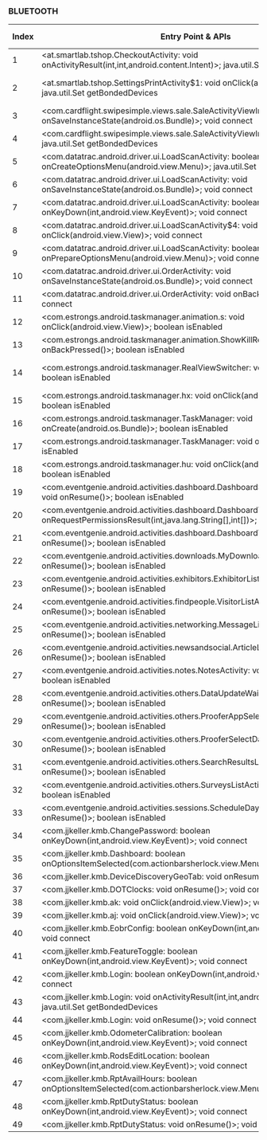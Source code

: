 ### BLUETOOTH
| Index | Entry Point & APIs | Screen shot | Resource id | Label |
| ------------- | ------------- | ------------- |-------------|-------------|
| 1 | <at.smartlab.tshop.CheckoutActivity: void onActivityResult(int,int,android.content.Intent)>; java.util.Set getBondedDevices | ![](D:\COSMOS\output\py\Play_win8\Business\at.smartlab.tshop\at.smartlab.tshop.CheckoutActivity.png) |  | |
| 2 | <at.smartlab.tshop.SettingsPrintActivity$1: void onClick(android.view.View)>; java.util.Set getBondedDevices | ![](D:\COSMOS\output\py\Play_win8\Business\at.smartlab.tshop\at.smartlab.tshop.SettingsPrintActivity.png) | {'2131558693': <sensitive_component.SensitiveComponent.SensitiveView object at 0x0000027283CF9390>} | |
| 3 | <com.cardflight.swipesimple.views.sale.SaleActivityViewImpl: void onSaveInstanceState(android.os.Bundle)>; void connect | ![](D:\COSMOS\output\py\Play_win8\Business\com.cardflight.swipesimple\com.cardflight.swipesimple.views.sale.SaleActivityViewImpl.png) |  | |
| 4 | <com.cardflight.swipesimple.views.sale.SaleActivityViewImpl: void onPause()>; java.util.Set getBondedDevices | ![](D:\COSMOS\output\py\Play_win8\Business\com.cardflight.swipesimple\com.cardflight.swipesimple.views.sale.SaleActivityViewImpl.png) |  | |
| 5 | <com.datatrac.android.driver.ui.LoadScanActivity: boolean onCreateOptionsMenu(android.view.Menu)>; java.util.Set getBondedDevices | ![](D:\COSMOS\output\py\Play_win8\Business\com.datatrac.android.driver\com.datatrac.android.driver.ui.LoadScanActivity.png) |  | |
| 6 | <com.datatrac.android.driver.ui.LoadScanActivity: void onSaveInstanceState(android.os.Bundle)>; void connect | ![](D:\COSMOS\output\py\Play_win8\Business\com.datatrac.android.driver\com.datatrac.android.driver.ui.LoadScanActivity.png) |  | |
| 7 | <com.datatrac.android.driver.ui.LoadScanActivity: boolean onKeyDown(int,android.view.KeyEvent)>; void connect | ![](D:\COSMOS\output\py\Play_win8\Business\com.datatrac.android.driver\com.datatrac.android.driver.ui.LoadScanActivity.png) |  | |
| 8 | <com.datatrac.android.driver.ui.LoadScanActivity$4: void onClick(android.view.View)>; void connect | ![](D:\COSMOS\output\py\Play_win8\Business\com.datatrac.android.driver\com.datatrac.android.driver.ui.LoadScanActivity.png) |  | |
| 9 | <com.datatrac.android.driver.ui.LoadScanActivity: boolean onPrepareOptionsMenu(android.view.Menu)>; void connect | ![](D:\COSMOS\output\py\Play_win8\Business\com.datatrac.android.driver\com.datatrac.android.driver.ui.LoadScanActivity.png) |  | |
| 10 | <com.datatrac.android.driver.ui.OrderActivity: void onSaveInstanceState(android.os.Bundle)>; void connect | ![](D:\COSMOS\output\py\Play_win8\Business\com.datatrac.android.driver\com.datatrac.android.driver.ui.OrderActivity.png) |  | |
| 11 | <com.datatrac.android.driver.ui.OrderActivity: void onBackPressed()>; void connect | ![](D:\COSMOS\output\py\Play_win8\Business\com.datatrac.android.driver\com.datatrac.android.driver.ui.OrderActivity.png) |  | |
| 12 | <com.estrongs.android.taskmanager.animation.s: void onClick(android.view.View)>; boolean isEnabled | ![](D:\COSMOS\output\py\Play_win8\Business\com.estrongs.android.taskmanager\com.estrongs.android.taskmanager.animation.ShowKillResultActivity.png) |  | |
| 13 | <com.estrongs.android.taskmanager.animation.ShowKillResultActivity: void onBackPressed()>; boolean isEnabled | ![](D:\COSMOS\output\py\Play_win8\Business\com.estrongs.android.taskmanager\com.estrongs.android.taskmanager.animation.ShowKillResultActivity.png) |  | |
| 14 | <com.estrongs.android.taskmanager.RealViewSwitcher: void computeScroll()>; boolean isEnabled | ![](D:\COSMOS\output\py\Play_win8\Business\com.estrongs.android.taskmanager\com.estrongs.android.taskmanager.TaskManager.png) | {'2131362121': <sensitive_component.SensitiveComponent.SensitiveView object at 0x0000027283C0D208>} | |
| 15 | <com.estrongs.android.taskmanager.hx: void onClick(android.view.View)>; boolean isEnabled | ![](D:\COSMOS\output\py\Play_win8\Business\com.estrongs.android.taskmanager\com.estrongs.android.taskmanager.TaskManager.png) |  | |
| 16 | <com.estrongs.android.taskmanager.TaskManager: void onCreate(android.os.Bundle)>; boolean isEnabled | ![](D:\COSMOS\output\py\Play_win8\Business\com.estrongs.android.taskmanager\com.estrongs.android.taskmanager.TaskManager.png) |  | |
| 17 | <com.estrongs.android.taskmanager.TaskManager: void onResume()>; boolean isEnabled | ![](D:\COSMOS\output\py\Play_win8\Business\com.estrongs.android.taskmanager\com.estrongs.android.taskmanager.TaskManager.png) |  | |
| 18 | <com.estrongs.android.taskmanager.hu: void onClick(android.view.View)>; boolean isEnabled | ![](D:\COSMOS\output\py\Play_win8\Business\com.estrongs.android.taskmanager\com.estrongs.android.taskmanager.TaskManager.png) |  | |
| 19 | <com.eventgenie.android.activities.dashboard.DashboardSplitBackgroundActivity: void onResume()>; boolean isEnabled | ![](D:\COSMOS\output\py\Play_win8\Business\com.geniemobile.app5589060810964992\com.eventgenie.android.activities.dashboard.DashboardSplitBackgroundActivity.png) |  | |
| 20 | <com.eventgenie.android.activities.dashboard.DashboardTabsActivity: void onRequestPermissionsResult(int,java.lang.String[],int[])>; boolean isEnabled | ![](D:\COSMOS\output\py\Play_win8\Business\com.geniemobile.app5589060810964992\com.eventgenie.android.activities.dashboard.DashboardTabsActivity.png) |  | |
| 21 | <com.eventgenie.android.activities.dashboard.DashboardTabsActivity: void onResume()>; boolean isEnabled | ![](D:\COSMOS\output\py\Play_win8\Business\com.geniemobile.app5589060810964992\com.eventgenie.android.activities.dashboard.DashboardTabsActivity.png) |  | |
| 22 | <com.eventgenie.android.activities.downloads.MyDownloadsActivity: void onResume()>; boolean isEnabled | ![](D:\COSMOS\output\py\Play_win8\Business\com.geniemobile.app5589060810964992\com.eventgenie.android.activities.downloads.MyDownloadsActivity.png) |  | |
| 23 | <com.eventgenie.android.activities.exhibitors.ExhibitorListActivity: void onResume()>; boolean isEnabled | ![](D:\COSMOS\output\py\Play_win8\Business\com.geniemobile.app5589060810964992\com.eventgenie.android.activities.exhibitors.ExhibitorListActivity.png) |  | |
| 24 | <com.eventgenie.android.activities.findpeople.VisitorListActivity: void onResume()>; boolean isEnabled | ![](D:\COSMOS\output\py\Play_win8\Business\com.geniemobile.app5589060810964992\com.eventgenie.android.activities.findpeople.VisitorListActivity.png) |  | |
| 25 | <com.eventgenie.android.activities.networking.MessageListActivity: void onResume()>; boolean isEnabled | ![](D:\COSMOS\output\py\Play_win8\Business\com.geniemobile.app5589060810964992\com.eventgenie.android.activities.networking.MessageListActivity.png) |  | |
| 26 | <com.eventgenie.android.activities.newsandsocial.ArticleListActivity: void onResume()>; boolean isEnabled | ![](D:\COSMOS\output\py\Play_win8\Business\com.geniemobile.app5589060810964992\com.eventgenie.android.activities.newsandsocial.ArticleListActivity.png) |  | |
| 27 | <com.eventgenie.android.activities.notes.NotesActivity: void onResume()>; boolean isEnabled | ![](D:\COSMOS\output\py\Play_win8\Business\com.geniemobile.app5589060810964992\com.eventgenie.android.activities.notes.NotesActivity.png) |  | |
| 28 | <com.eventgenie.android.activities.others.DataUpdateWaitActivity: void onResume()>; boolean isEnabled | ![](D:\COSMOS\output\py\Play_win8\Business\com.geniemobile.app5589060810964992\com.eventgenie.android.activities.others.DataUpdateWaitActivity.png) |  | |
| 29 | <com.eventgenie.android.activities.others.ProoferAppSelection: void onResume()>; boolean isEnabled | ![](D:\COSMOS\output\py\Play_win8\Business\com.geniemobile.app5589060810964992\com.eventgenie.android.activities.others.ProoferAppSelection.png) |  | |
| 30 | <com.eventgenie.android.activities.others.ProoferSelectDataversionActivity: void onResume()>; boolean isEnabled | ![](D:\COSMOS\output\py\Play_win8\Business\com.geniemobile.app5589060810964992\com.eventgenie.android.activities.others.ProoferSelectDataversionActivity.png) |  | |
| 31 | <com.eventgenie.android.activities.others.SearchResultsListActivity: void onResume()>; boolean isEnabled | ![](D:\COSMOS\output\py\Play_win8\Business\com.geniemobile.app5589060810964992\com.eventgenie.android.activities.others.SearchResultsListActivity.png) |  | |
| 32 | <com.eventgenie.android.activities.others.SurveysListActivity: void onResume()>; boolean isEnabled | ![](D:\COSMOS\output\py\Play_win8\Business\com.geniemobile.app5589060810964992\com.eventgenie.android.activities.others.SurveysListActivity.png) |  | |
| 33 | <com.eventgenie.android.activities.sessions.ScheduleDayActivity: void onResume()>; boolean isEnabled | ![](D:\COSMOS\output\py\Play_win8\Business\com.geniemobile.app5589060810964992\com.eventgenie.android.activities.sessions.ScheduleDayActivity.png) |  | |
| 34 | <com.jjkeller.kmb.ChangePassword: boolean onKeyDown(int,android.view.KeyEvent)>; void connect | ![](D:\COSMOS\output\py\Play_win8\Business\com.jjkeller.kmb\com.jjkeller.kmb.ChangePassword.png) |  | |
| 35 | <com.jjkeller.kmb.Dashboard: boolean onOptionsItemSelected(com.actionbarsherlock.view.MenuItem)>; void connect | ![](D:\COSMOS\output\py\Play_win8\Business\com.jjkeller.kmb\com.jjkeller.kmb.Dashboard.png) |  | |
| 36 | <com.jjkeller.kmb.DeviceDiscoveryGeoTab: void onResume()>; void connect | ![](D:\COSMOS\output\py\Play_win8\Business\com.jjkeller.kmb\com.jjkeller.kmb.DeviceDiscoveryGeoTab.png) |  | |
| 37 | <com.jjkeller.kmb.DOTClocks: void onResume()>; void connect | ![](D:\COSMOS\output\py\Play_win8\Business\com.jjkeller.kmb\com.jjkeller.kmb.DOTClocks.png) |  | |
| 38 | <com.jjkeller.kmb.ak: void onClick(android.view.View)>; void connect | ![](D:\COSMOS\output\py\Play_win8\Business\com.jjkeller.kmb\com.jjkeller.kmb.EldEventEdit.png) |  | |
| 39 | <com.jjkeller.kmb.aj: void onClick(android.view.View)>; void connect | ![](D:\COSMOS\output\py\Play_win8\Business\com.jjkeller.kmb\com.jjkeller.kmb.EldEventEdit.png) |  | |
| 40 | <com.jjkeller.kmb.EobrConfig: boolean onKeyDown(int,android.view.KeyEvent)>; void connect | ![](D:\COSMOS\output\py\Play_win8\Business\com.jjkeller.kmb\com.jjkeller.kmb.EobrConfig.png) |  | |
| 41 | <com.jjkeller.kmb.FeatureToggle: boolean onKeyDown(int,android.view.KeyEvent)>; void connect | ![](D:\COSMOS\output\py\Play_win8\Business\com.jjkeller.kmb\com.jjkeller.kmb.FeatureToggle.png) |  | |
| 42 | <com.jjkeller.kmb.Login: boolean onKeyDown(int,android.view.KeyEvent)>; void connect | ![](D:\COSMOS\output\py\Play_win8\Business\com.jjkeller.kmb\com.jjkeller.kmb.Login.png) |  | |
| 43 | <com.jjkeller.kmb.Login: void onActivityResult(int,int,android.content.Intent)>; java.util.Set getBondedDevices | ![](D:\COSMOS\output\py\Play_win8\Business\com.jjkeller.kmb\com.jjkeller.kmb.Login.png) |  | |
| 44 | <com.jjkeller.kmb.Login: void onResume()>; void connect | ![](D:\COSMOS\output\py\Play_win8\Business\com.jjkeller.kmb\com.jjkeller.kmb.Login.png) |  | |
| 45 | <com.jjkeller.kmb.OdometerCalibration: boolean onKeyDown(int,android.view.KeyEvent)>; void connect | ![](D:\COSMOS\output\py\Play_win8\Business\com.jjkeller.kmb\com.jjkeller.kmb.OdometerCalibration.png) |  | |
| 46 | <com.jjkeller.kmb.RodsEditLocation: boolean onKeyDown(int,android.view.KeyEvent)>; void connect | ![](D:\COSMOS\output\py\Play_win8\Business\com.jjkeller.kmb\com.jjkeller.kmb.RodsEditLocation.png) |  | |
| 47 | <com.jjkeller.kmb.RptAvailHours: boolean onOptionsItemSelected(com.actionbarsherlock.view.MenuItem)>; void connect | ![](D:\COSMOS\output\py\Play_win8\Business\com.jjkeller.kmb\com.jjkeller.kmb.RptAvailHours.png) |  | |
| 48 | <com.jjkeller.kmb.RptDutyStatus: boolean onKeyDown(int,android.view.KeyEvent)>; void connect | ![](D:\COSMOS\output\py\Play_win8\Business\com.jjkeller.kmb\com.jjkeller.kmb.RptDutyStatus.png) |  | |
| 49 | <com.jjkeller.kmb.RptDutyStatus: void onResume()>; void connect | ![](D:\COSMOS\output\py\Play_win8\Business\com.jjkeller.kmb\com.jjkeller.kmb.RptDutyStatus.png) |  | |
